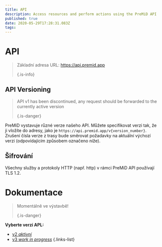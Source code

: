 ```yaml
---
title: API
description: Access resources and perform actions using the PreMiD API
published: true
date: 2020-05-29T17:28:31.083Z
tags:
---
```


# API

> Základní adresa URL: https://api.premid.app 
> 
> {.is-info}

## API Versioning
> API v1 has been discontinued, any request should be forwarded to the currently active version 
> 
> {.is-danger}

PreMiD vystavuje různé verze našeho API. Můžete specifikovat verzi tak, že ji vložíte do adresy, jako je `https://api.premid.app/v{version_number}`. Zrušení čísla verze z trasy bude směrovat požadavky na aktuální výchozí verzi (odpovídajícím způsobem označeno níže).

## Šifrování

Všechny služby a protokoly HTTP (např. http) v rámci PreMiD API používají TLS 1.2.

# Dokumentace
> Momentálně ve výstavbě! 
> 
> {.is-danger}

**Vyberte verzi APL:**
- [v2 *aktivní*](/dev/api/v2)
- [v3 *work in progress*](/dev/api/v3)
{.links-list}